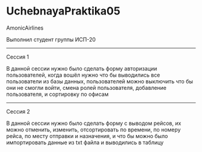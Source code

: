 # UchebnayaPraktika05
AmonicAirlines

Выполнил студент группы ИСП-20

_______________________________
Сессия 1

В данной сессии нужно было сделать форму авторизации пользователей, когда вошёл нужно что бы выводились все пользователи из базы данных, пользователей можно выключить что бы они не смогли войти, смена ролей пользователя, добавление пользователя, и сортировку по офисам

_______________________________
Сессия 2 

В данной сессии нужно было сделать форму с выводом рейсов, их можно отменить, изменить, отсортировать по времени, по номеру рейса, по месту отправки и назначения, и что бы можно было импортировать данные из txt файла и выводились в таблицу
